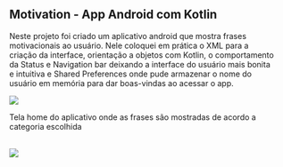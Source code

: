 ## Motivation - App Android com Kotlin

<p>
   Neste projeto foi criado um aplicativo android que mostra frases <br> 
   motivacionais ao usuário. Nele coloquei em prática o XML para a <br>
   criação da interface, orientação a objetos com Kotlin, o comportamento <br>
    da Status e Navigation bar deixando a interface do usuário mais bonita <br>
   e intuitiva e Shared Preferences onde pude armazenar o nome do <br>
   usuário em memória para dar boas-vindas ao acessar o app. <br>
</p>
   <img src="https://github.com/darleyleal98/motivation-app-android/assets/132721098/608f8030-a311-440c-9c0a-f35dbe52f8f8" </img>
   <br>
<p>Tela home do aplicativo onde as frases são mostradas de acordo a categoria escolhida</p>
<br>
<img src="https://github.com/darleyleal98/motivation-app-android/assets/132721098/292d3323-ce3c-48bb-ab23-e3141220c7c2)" </img>

